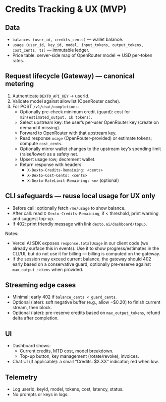 # Credits Tracking & UX (MVP)

## Data
- `balances (user_id, credits_cents)` — wallet balance.
- `usage (user_id, key_id, model, input_tokens, output_tokens, cost_cents, ts)` — immutable ledger.
- Price table: server-side map of OpenRouter model → USD per-token rates.

## Request lifecycle (Gateway) — canonical metering
1. Authenticate `DEXTO_API_KEY` → userId.
2. Validate model against allowlist (OpenRouter cache).
3. For POST `/v1/chat/completions`:
   - Optionally pre-check minimum credit (guard): cost for `min(estimated_output, 1k tokens)`.
   - Select upstream key: the user’s per‑user OpenRouter key (create on demand if missing).
   - Forward to OpenRouter with that upstream key.
   - Read response `usage` (OpenRouter-provided) or estimate tokens; compute `cost_cents`.
   - Optionally mirror wallet changes to the upstream key’s spending limit (raise/lower) as a safety net.
   - Upsert usage row; decrement wallet.
   - Return response with headers:
     - `X-Dexto-Credits-Remaining: <cents>`
     - `X-Dexto-Cost-Cents: <cents>`
     - `X-Dexto-RateLimit-Remaining: <n>` (optional)

## CLI safeguards — reuse local usage for UX only
- Before call: optionally fetch `/me/usage` to show balance.
- After call: read `X-Dexto-Credits-Remaining`; if < threshold, print warning and suggest top-up.
- If 402: print friendly message with link `dexto.ai/dashboard/topup`.

Notes:
- Vercel AI SDK exposes `response.totalUsage` in our client code (we already surface this in events). Use it to show progress/estimates in the CLI/UI, but do not use it for billing — billing is computed on the gateway.
- If the session may exceed current balance, the gateway should 402 early based on a conservative guard; optionally pre‑reserve against `max_output_tokens` when provided.

## Streaming edge cases
- Minimal: early 402 if `balance_cents < guard_cents`.
- Optional (later): soft negative buffer (e.g., allow −$0.20) to finish current stream, then block.
- Optional (later): pre-reserve credits based on `max_output_tokens`, refund delta after completion.

## UI
- Dashboard shows:
  - Current credits, MTD cost, model breakdown.
  - Top-up button, key management (rotate/revoke), invoices.
- Chat UI (if applicable): a small “Credits: $X.XX” indicator; red when low.

## Telemetry
- Log userId, keyId, model, tokens, cost, latency, status.
- No prompts or keys in logs.
